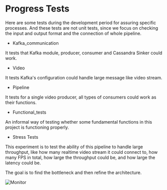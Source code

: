 # Progress Tests

Here are some tests during the development period for assuring specific processes. And these tests are not unit tests, since we focus on checking the input and output format and the connection of whole pipeline.

* Kafka_communication

It tests that Kafka module, producer, consumer and Cassandra Sinker could work.

* Video

It tests Kafka's configuration could handle large message like video stream.

* Pipeline

It tests for a single video producer, all types of consumers could work as their functions.

* Functional_tests

An informal way of testing whether some fundamental functions in this project is functioning properly.

* Stress Tests

This experiment is to test the ability of this pipeline to handle large throughput, like how many realtime video stream it could connect to, how many FPS in total, how large the throughput could be, and how large the latency could be.

The goal is to find the bottleneck and then refine the architecture.

![Monitor]('../images/monitor_snapshot.png')
